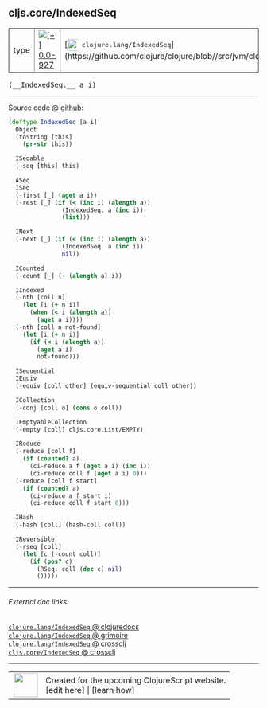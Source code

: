 ## cljs.core/IndexedSeq



 <table border="1">
<tr>
<td>type</td>
<td><a href="https://github.com/cljsinfo/cljs-api-docs/tree/0.0-927"><img valign="middle" alt="[+] 0.0-927" title="Added in 0.0-927" src="https://img.shields.io/badge/+-0.0--927-lightgrey.svg"></a> </td>
<td>
[<img height="24px" valign="middle" src="http://i.imgur.com/1GjPKvB.png"> <samp>clojure.lang/IndexedSeq</samp>](https://github.com/clojure/clojure/blob//src/jvm/clojure/lang/IndexedSeq.java)
</td>
</tr>
</table>


 <samp>
(__IndexedSeq.__ a i)<br>
</samp>

---







Source code @ [github](https://github.com/clojure/clojurescript/blob/r1535/src/cljs/cljs/core.cljs#L559-L621):

```clj
(deftype IndexedSeq [a i]
  Object
  (toString [this]
    (pr-str this))

  ISeqable
  (-seq [this] this)

  ASeq
  ISeq
  (-first [_] (aget a i))
  (-rest [_] (if (< (inc i) (alength a))
               (IndexedSeq. a (inc i))
               (list)))

  INext
  (-next [_] (if (< (inc i) (alength a))
               (IndexedSeq. a (inc i))
               nil))

  ICounted
  (-count [_] (- (alength a) i))

  IIndexed
  (-nth [coll n]
    (let [i (+ n i)]
      (when (< i (alength a))
        (aget a i))))
  (-nth [coll n not-found]
    (let [i (+ n i)]
      (if (< i (alength a))
        (aget a i)
        not-found)))

  ISequential
  IEquiv
  (-equiv [coll other] (equiv-sequential coll other))

  ICollection
  (-conj [coll o] (cons o coll))

  IEmptyableCollection
  (-empty [coll] cljs.core.List/EMPTY)

  IReduce
  (-reduce [coll f]
    (if (counted? a)
      (ci-reduce a f (aget a i) (inc i))
      (ci-reduce coll f (aget a i) 0)))
  (-reduce [coll f start]
    (if (counted? a)
      (ci-reduce a f start i)
      (ci-reduce coll f start 0)))

  IHash
  (-hash [coll] (hash-coll coll))

  IReversible
  (-rseq [coll]
    (let [c (-count coll)]
      (if (pos? c)
        (RSeq. coll (dec c) nil)
        ()))))
```

<!--
Repo - tag - source tree - lines:

 <pre>
clojurescript @ r1535
└── src
    └── cljs
        └── cljs
            └── <ins>[core.cljs:559-621](https://github.com/clojure/clojurescript/blob/r1535/src/cljs/cljs/core.cljs#L559-L621)</ins>
</pre>

-->

---



###### External doc links:

[`clojure.lang/IndexedSeq` @ clojuredocs](http://clojuredocs.org/clojure.lang/IndexedSeq)<br>
[`clojure.lang/IndexedSeq` @ grimoire](http://conj.io/store/v1/org.clojure/clojure/1.7.0-beta3/clj/clojure.lang/IndexedSeq/)<br>
[`clojure.lang/IndexedSeq` @ crossclj](http://crossclj.info/fun/clojure.lang/IndexedSeq.html)<br>
[`cljs.core/IndexedSeq` @ crossclj](http://crossclj.info/fun/cljs.core.cljs/IndexedSeq.html)<br>

---

 <table>
<tr><td>
<img valign="middle" align="right" width="48px" src="http://i.imgur.com/Hi20huC.png">
</td><td>
Created for the upcoming ClojureScript website.<br>
[edit here] | [learn how]
</td></tr></table>

[edit here]:https://github.com/cljsinfo/cljs-api-docs/blob/master/cljsdoc/cljs.core/IndexedSeq.cljsdoc
[learn how]:https://github.com/cljsinfo/cljs-api-docs/wiki/cljsdoc-files

<!--

This information was too distracting to show to readers, but I'll leave it
commented here since it is helpful to:

- pretty-print the data used to generate this document
- and show how to retrieve that data



The API data for this symbol:

```clj
{:ns "cljs.core",
 :name "IndexedSeq",
 :signature ["[a i]"],
 :history [["+" "0.0-927"]],
 :type "type",
 :full-name-encode "cljs.core/IndexedSeq",
 :source {:code "(deftype IndexedSeq [a i]\n  Object\n  (toString [this]\n    (pr-str this))\n\n  ISeqable\n  (-seq [this] this)\n\n  ASeq\n  ISeq\n  (-first [_] (aget a i))\n  (-rest [_] (if (< (inc i) (alength a))\n               (IndexedSeq. a (inc i))\n               (list)))\n\n  INext\n  (-next [_] (if (< (inc i) (alength a))\n               (IndexedSeq. a (inc i))\n               nil))\n\n  ICounted\n  (-count [_] (- (alength a) i))\n\n  IIndexed\n  (-nth [coll n]\n    (let [i (+ n i)]\n      (when (< i (alength a))\n        (aget a i))))\n  (-nth [coll n not-found]\n    (let [i (+ n i)]\n      (if (< i (alength a))\n        (aget a i)\n        not-found)))\n\n  ISequential\n  IEquiv\n  (-equiv [coll other] (equiv-sequential coll other))\n\n  ICollection\n  (-conj [coll o] (cons o coll))\n\n  IEmptyableCollection\n  (-empty [coll] cljs.core.List/EMPTY)\n\n  IReduce\n  (-reduce [coll f]\n    (if (counted? a)\n      (ci-reduce a f (aget a i) (inc i))\n      (ci-reduce coll f (aget a i) 0)))\n  (-reduce [coll f start]\n    (if (counted? a)\n      (ci-reduce a f start i)\n      (ci-reduce coll f start 0)))\n\n  IHash\n  (-hash [coll] (hash-coll coll))\n\n  IReversible\n  (-rseq [coll]\n    (let [c (-count coll)]\n      (if (pos? c)\n        (RSeq. coll (dec c) nil)\n        ()))))",
          :title "Source code",
          :repo "clojurescript",
          :tag "r1535",
          :filename "src/cljs/cljs/core.cljs",
          :lines [559 621]},
 :full-name "cljs.core/IndexedSeq",
 :clj-symbol "clojure.lang/IndexedSeq"}

```

Retrieve the API data for this symbol:

```clj
;; from Clojure REPL
(require '[clojure.edn :as edn])
(-> (slurp "https://raw.githubusercontent.com/cljsinfo/cljs-api-docs/catalog/cljs-api.edn")
    (edn/read-string)
    (get-in [:symbols "cljs.core/IndexedSeq"]))
```

-->
